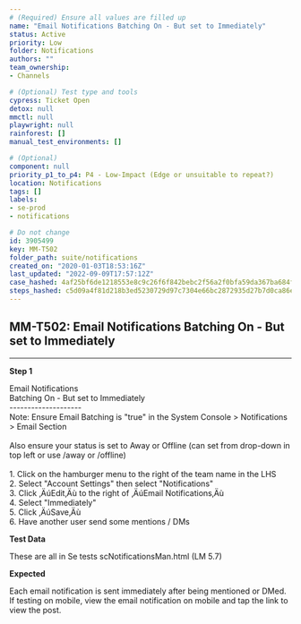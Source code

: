 ```yaml
---
# (Required) Ensure all values are filled up
name: "Email Notifications Batching On - But set to Immediately"
status: Active
priority: Low
folder: Notifications
authors: ""
team_ownership: 
- Channels

# (Optional) Test type and tools
cypress: Ticket Open
detox: null
mmctl: null
playwright: null
rainforest: []
manual_test_environments: []

# (Optional)
component: null
priority_p1_to_p4: P4 - Low-Impact (Edge or unsuitable to repeat?)
location: Notifications
tags: []
labels: 
- se-prod
- notifications

# Do not change
id: 3905499
key: MM-T502
folder_path: suite/notifications
created_on: "2020-01-03T18:53:16Z"
last_updated: "2022-09-09T17:57:12Z"
case_hashed: 4af25bf6de1218553e8c9c26f6f842bebc2f56a2f0bfa59da367ba684fe5c72c31dcf12450f6c68cecb4277285488edb
steps_hashed: c5d09a4f81d218b3ed5230729d97c7304e66bc2872935d27b7d0ca86ea0238416793c3a3fbdf8ba7231635731465c0cc
---
```


## MM-T502: Email Notifications Batching On - But set to Immediately

---

**Step 1**

Email Notifications\
Batching On - But set to Immediately\
\--------------------\
Note: Ensure Email Batching is "true" in the System Console > Notifications > Email Section\
\
Also ensure your status is set to Away or Offline (can set from drop-down in top left or use /away or /offline)\
\
1\. Click on the hamburger menu to the right of the team name in the LHS\
2\. Select "Account Settings" then select "Notifications"\
3\. Click ‚ÄúEdit‚Äù to the right of ‚ÄúEmail Notifications‚Äù\
4\. Select "Immediately"\
5\. Click ‚ÄúSave‚Äù\
6\. Have another user send some mentions / DMs

**Test Data**

These are all in Se tests scNotificationsMan.html (LM 5.7)

**Expected**

Each email notification is sent immediately after being mentioned or DMed. If testing on mobile, view the email notification on mobile and tap the link to view the post.
